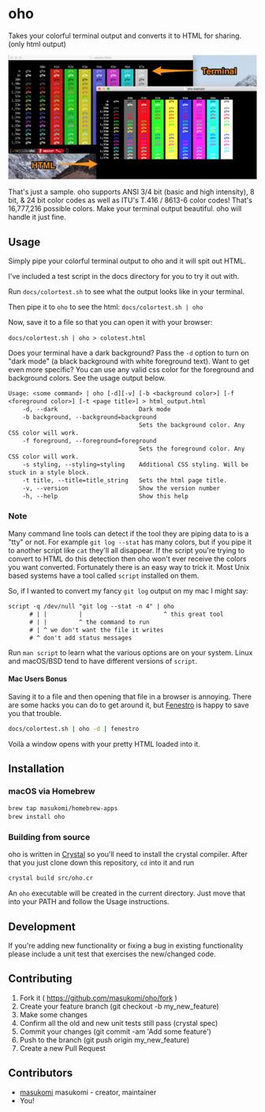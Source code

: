 # oho
Takes your colorful terminal output and converts it to HTML for sharing.
(only html output)


![screenshot example](https://github.com/masukomi/oho/blob/master/docs/screenshot.jpg?raw=true)

That's just a sample. oho supports ANSI 3/4 bit (basic and high intensity), 8 bit, 
& 24 bit color codes as well as ITU's T.416 / 8613-6  color codes! 
That's 16,777,216 possible colors. Make your terminal
output beautiful. oho will handle it just fine.

## Usage

Simply pipe your colorful terminal output to oho and it will spit out HTML.

I've included a test script in the docs directory for you to try it out with.

Run `docs/colortest.sh` to see what the output looks like in your terminal. 

Then pipe it to `oho` to see the html: `docs/colortest.sh | oho`

Now, save it to a file so that you can open it with your browser: 

`docs/colortest.sh | oho > colotest.html`

Does your terminal have a dark background? Pass the `-d` option to turn on "dark
mode" (a black background with white foreground text). Want to get even more
specific? You can use any valid css color for the foreground and background
colors. See the usage output below.

```text
Usage: <some command> | oho [-d][-v] [-b <background color>] [-f <foreground color>] [-t <page title>] > html_output.html
    -d, --dark                       Dark mode
    -b background, --background=background
                                     Sets the background color. Any CSS color will work.
    -f foreground, --foreground=foreground
                                     Sets the foreground color. Any CSS color will work.
    -s styling, --styling=styling    Additional CSS styling. Will be stuck in a style block.
    -t title, --title=title_string   Sets the html page title.
    -v, --version                    Show the version number
    -h, --help                       Show this help
```

### Note
Many command line tools can detect if the tool they are piping data to is a "tty"
or not. For example `git log --stat` has many colors, but if you pipe it to
another script like `cat` they'll all disappear. If the script you're trying to
convert to HTML do this detection then oho won't ever receive the colors you
want converted. Fortunately there is an easy way to trick it. Most Unix
based systems have a tool called `script` installed on them.

So, if I wanted to convert my fancy `git log` output on my mac I might say:

```
script -q /dev/null "git log --stat -n 4" | oho
      # | |         |                       ^ this great tool
      # | |         ^ the command to run 
      # | ^ we don't want the file it writes
      # ^ don't add status messages
```

Run `man script` to learn what the various options are on your system. Linux and
macOS/BSD tend to have different versions of `script`.

#### Mac Users Bonus
Saving it to a file and then opening that file in a browser is annoying. There
are some hacks you can do to get around it, but
[Fenestro](https://fenestro.xyz) is happy to save you that trouble.

```sh
docs/colortest.sh | oho -d | fenestro 
```

Voilà a window opens with your pretty HTML loaded into it. 


## Installation

### macOS via Homebrew
```sh
brew tap masukomi/homebrew-apps
brew install oho
```

### Building from source

oho is written in [Crystal](https://crystal-lang.org/) so you'll need to install
the crystal compiler. After that you just clone down this repository, `cd` into it and run 

```bash
crystal build src/oho.cr
```

An `oho` executable will be created in the current directory. Just move that
into your PATH and follow the Usage instructions.

## Development

If you're adding new functionality or fixing a bug in existing functionality
please include a unit test that exercises the new/changed code.

## Contributing

1. Fork it ( https://github.com/masukomi/oho/fork )
2. Create your feature branch (git checkout -b my_new_feature)
3. Make some changes
4. Confirm all the old and new unit tests still pass (crystal spec)
5. Commit your changes (git commit -am 'Add some feature')
6. Push to the branch (git push origin my_new_feature)
7. Create a new Pull Request

## Contributors

- [masukomi](https://github.com/masukomi) masukomi - creator, maintainer
- You!
